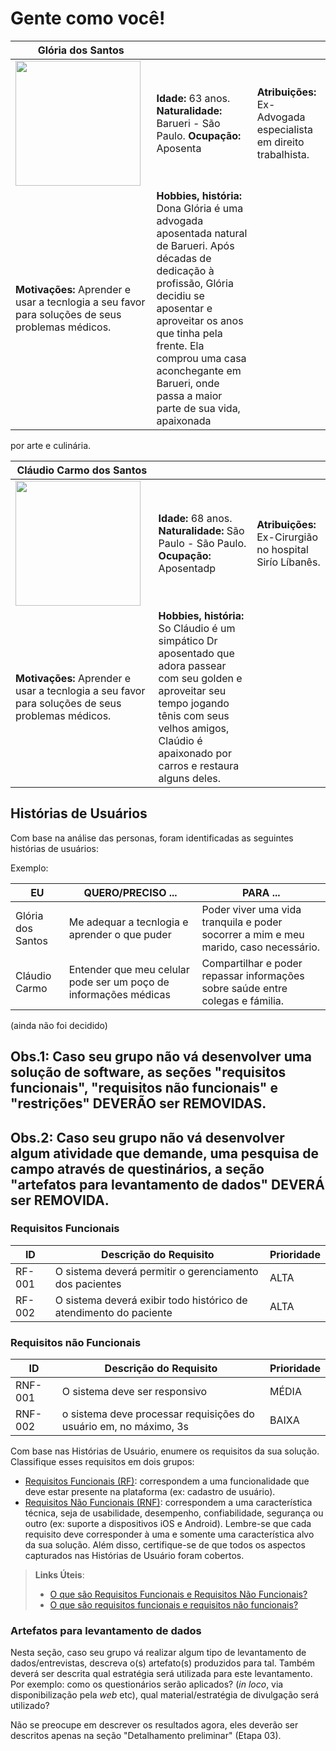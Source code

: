 # Gente como você!

|**Glória dos Santos**|           |                             | 
|-------------------|-----------|-----------------------------|
<img src="https://github.com/ICEI-PUC-Minas-PPC-CC/ppc-cc-2023-2-ment2-manha-mhealth/assets/142806691/63780299-a6e6-404f-8974-f0ab6454bfc3" width="200" height="200"/>|**Idade:** 63 anos. **Naturalidade:** Barueri - São Paulo. **Ocupação:** Aposenta |**Atribuições:** Ex-Advogada especialista em direito trabalhista.
|**Motivações:** Aprender e usar a tecnlogia a seu favor para soluções de seus problemas médicos.   |**Hobbies, história:** Dona Glória é uma advogada aposentada natural de Barueri. Após décadas de dedicação à profissão, Glória decidiu se aposentar e aproveitar os anos que tinha pela frente. Ela comprou uma casa aconchegante em Barueri, onde passa a maior parte de sua vida, apaixonada
por arte e culinária.




|**Cláudio Carmo dos Santos**|           |                             | 
|-------------------|-----------|-----------------------------|
<img src="https://github.com/ICEI-PUC-Minas-PPC-CC/ppc-cc-2023-2-ment2-manha-mhealth/assets/142806691/f54251c1-e54d-45d3-a52e-356591b2fdda" width="200" height="200"/>|**Idade:** 68 anos. **Naturalidade:** São Paulo - São Paulo. **Ocupação:** Aposentadp |**Atribuições:** Ex-Cirurgião no hospital Sirío Líbanês.
|**Motivações:** Aprender e usar a tecnlogia a seu favor para soluções de seus problemas médicos.   |**Hobbies, história:**  So Cláudio é um simpático Dr aposentado que adora passear com seu golden e aproveitar seu tempo jogando tênis com seus velhos amigos, Claúdio é apaixonado por carros e restaura alguns deles.


>


## Histórias de Usuários

Com base na análise das personas, foram identificadas as seguintes histórias de usuários:

Exemplo:

|EU | QUERO/PRECISO ... |PARA ...                 |
|--------------------|------------------------------------|----------------------------------------|
|Glória dos Santos | Me adequar a tecnlogia e aprender o que puder | Poder viver uma vida tranquila e poder socorrer a mim e meu marido, caso necessário. |
|Cláudio Carmo| Entender que meu celular pode ser um poço de informações médicas | Compartilhar e poder repassar informações sobre saúde entre colegas e fámilia. |


(ainda não foi decidido)
## Obs.1: Caso seu grupo não vá desenvolver uma solução de software, as seções "requisitos funcionais", "requisitos não funcionais" e "restrições" DEVERÃO ser REMOVIDAS.
## Obs.2: Caso seu grupo não vá desenvolver algum atividade que demande, uma pesquisa de campo através de questinários, a seção "artefatos para levantamento de dados" DEVERÁ ser REMOVIDA.


### Requisitos Funcionais

|ID    | Descrição do Requisito  | Prioridade |
|------|-----------------------------------------|----|
|RF-001| O sistema deverá permitir o gerenciamento dos pacientes | ALTA | 
|RF-002| O sistema deverá exibir todo histórico de atendimento do paciente   | ALTA |


### Requisitos não Funcionais

|ID     | Descrição do Requisito  |Prioridade |
|-------|-------------------------|----|
|RNF-001| O sistema deve ser responsivo | MÉDIA | 
|RNF-002| o sistema deve processar requisições do usuário em, no máximo, 3s |  BAIXA | 

Com base nas Histórias de Usuário, enumere os requisitos da sua solução. Classifique esses requisitos em dois grupos:

- [Requisitos Funcionais
 (RF)](https://pt.wikipedia.org/wiki/Requisito_funcional):
 correspondem a uma funcionalidade que deve estar presente na
  plataforma (ex: cadastro de usuário).
- [Requisitos Não Funcionais
  (RNF)](https://pt.wikipedia.org/wiki/Requisito_n%C3%A3o_funcional):
  correspondem a uma característica técnica, seja de usabilidade,
  desempenho, confiabilidade, segurança ou outro (ex: suporte a
  dispositivos iOS e Android).
Lembre-se que cada requisito deve corresponder à uma e somente uma
característica alvo da sua solução. Além disso, certifique-se de que
todos os aspectos capturados nas Histórias de Usuário foram cobertos.

> **Links Úteis**:
> - [O que são Requisitos Funcionais e Requisitos Não Funcionais?](https://codificar.com.br/requisitos-funcionais-nao-funcionais/)
> - [O que são requisitos funcionais e requisitos não funcionais?](https://analisederequisitos.com.br/requisitos-funcionais-e-requisitos-nao-funcionais-o-que-sao/)

### Artefatos para levantamento de dados

Nesta seção, caso seu grupo vá realizar algum tipo de levantamento de dados/entrevistas, descreva o(s) artefato(s) produzidos para tal. Também deverá ser descrita qual estratégia será utilizada para este levantamento. Por exemplo: como os questionários serão aplicados? (_in loco_, via disponibilização pela _web_ etc), qual material/estratégia de divulgação será utilizado? 

Não se preocupe em descrever os resultados agora, eles deverão ser descritos apenas na seção "Detalhamento preliminar" (Etapa 03).
